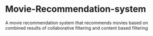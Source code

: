 # Movie-Recommendation-system
A movie recommendation system that recommends movies based on combined results of collaborative filtering and content based filtering
